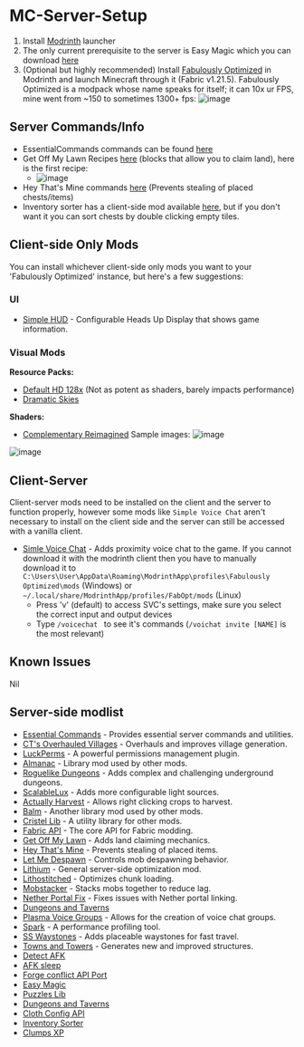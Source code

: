 # MC-Server-Setup
1. Install [Modrinth](https://modrinth.com/app) launcher
2. The only current prerequisite to the server is Easy Magic which you can download [here](https://modrinth.com/mod/easy-magic?version=1.21.5&loader=fabric)
3. (Optional but highly recommended) Install [Fabulously Optimized](https://modrinth.com/modpack/fabulously-optimized?version=1.21.5#download) in Modrinth and launch Minecraft through it (Fabric v1.21.5). Fabulously Optimized is a modpack whose name speaks for itself; it can 10x ur FPS, mine went from ~150 to sometimes 1300+ fps:
![image](https://github.com/user-attachments/assets/81eeada7-3107-443e-b296-6e36af6c2825)

## Server Commands/Info
- EssentialCommands commands can be found [here](https://github.com/John-Paul-R/Essential-Commands/wiki/List-of-Commands-&-Permissions)
- Get Off My Lawn Recipes [here](https://github.com/Patbox/get-off-my-lawn-reserved/blob/1.21.5/recipes.md) (blocks that allow you to claim land), here is the first recipe:
  - ![image](https://github.com/user-attachments/assets/4f889253-2d2d-4dce-9a5f-518e651bd588)
- Hey That's Mine commands [here](https://github.com/QuiltServerTools/HeyThatsMine?tab=readme-ov-file#using-htm) (Prevents stealing of placed chests/items)
- Inventory sorter has a client-side mod available [here](https://modrinth.com/mod/inventory-sorting), but if you don't want it you can sort chests by double clicking empty tiles.

## Client-side Only Mods
You can install whichever client-side only mods you want to your 'Fabulously Optimized' instance, but here's a few suggestions:
### UI
- [Simple HUD](https://modrinth.com/mod/simplehud) - Configurable Heads Up Display that shows game information.
### Visual Mods
**Resource Packs:**
- [Default HD 128x](https://modrinth.com/resourcepack/default-hd-128x/versions) (Not as potent as shaders, barely impacts performance)
- [Dramatic Skies](https://modrinth.com/resourcepack/dramatic-skys)

**Shaders:**
- [Complementary Reimagined](https://modrinth.com/shader/complementary-reimagined)
Sample images:
![image](https://github.com/user-attachments/assets/def189a6-9266-443c-bbff-40cb64df262c)

![image](https://github.com/user-attachments/assets/4c0afb55-40e1-4987-bc3c-048f948477f6)

## Client-Server
Client-server mods need to be installed on the client and the server to function properly, however some mods like `Simple Voice Chat` aren't necessary to install on the client side and the server can still be accessed with a vanilla client.
- [Simle Voice Chat](https://modrinth.com/plugin/simple-voice-chat) - Adds proximity voice chat to the game. If you cannot download it with the modrinth client then you have to manually download it to `C:\Users\User\AppData\Roaming\ModrinthApp\profiles\Fabulously Optimized\mods` (Windows) or `~/.local/share/ModrinthApp/profiles/FabOpt/mods` (Linux) 
  - Press 'v' (default) to access SVC's settings, make sure you select the correct input and output devices
  - Type `/voicechat ` to see it's commands (`/voichat invite [NAME]` is the most relevant) 

## Known Issues
Nil
## Server-side modlist

- [Essential Commands](https://github.com/John-Paul-R/Essential-Commands/) - Provides essential server commands and utilities.
- [CT's Overhauled Villages](https://modrinth.com/mod/ct-overhaul-village) - Overhauls and improves village generation.
- [LuckPerms](https://modrinth.com/plugin/luckperms) - A powerful permissions management plugin.
- [Almanac](https://modrinth.com/mod/almanac) - Library mod used by other mods.
- [Roguelike Dungeons](https://modrinth.com/mod/roguelikedungeons) - Adds complex and challenging underground dungeons.
- [ScalableLux](https://modrinth.com/mod/scalablelux) - Adds more configurable light sources.
- [Actually Harvest](https://modrinth.com/mod/actually-harvest) - Allows right clicking crops to harvest.
- [Balm](https://modrinth.com/mod/balm) - Another library mod used by other mods.
- [Cristel Lib](https://modrinth.com/mod/cristel-l55) - A utility library for other mods.
- [Fabric API](https://modrinth.com/mod/fabric-api) - The core API for Fabric modding.
- [Get Off My Lawn](https://modrinth.com/mod/goml-reserved) - Adds land claiming mechanics.
- [Hey That's Mine](https://modrinth.com/mod/htm) - Prevents stealing of placed items.
- [Let Me Despawn](https://modrinth.com/plugin/lmd) - Controls mob despawning behavior.
- [Lithium](https://modrinth.com/mod/lithium) - General server-side optimization mod.
- [Lithostitched](https://modrinth.com/mod/lithostitched) - Optimizes chunk loading.
- [Mobstacker](https://modrinth.com/mod/mobstacker) - Stacks mobs together to reduce lag.
- [Nether Portal Fix](https://modrinth.com/mod/netherportalfix) - Fixes issues with Nether portal linking.
- [Dungeons and Taverns](https://modrinth.com/datapack/dungeons-and-taverns)
- [Plasma Voice Groups](https://modrinth.com/plugin/pv-addon-groups) - Allows for the creation of voice chat groups.
- [Spark](https://modrinth.com/mod/spark) - A performance profiling tool.
- [SS Waystones](https://modrinth.com/mod/sswaystones) - Adds placeable waystones for fast travel.
- [Towns and Towers](https://modrinth.com/mod/towns-and-towers) - Generates new and improved structures.
- [Detect AFK](https://modrinth.com/datapack/detect-afk)
- [AFK sleep](https://modrinth.com/datapack/afk-sleep)
- [Forge conflict API Port](https://modrinth.com/mod/forge-config-api-port)
- [Easy Magic](https://modrinth.com/mod/easy-magic)
- [Puzzles Lib](https://modrinth.com/mod/puzzles-lib)
- [Dungeons and Taverns](https://modrinth.com/datapack/dungeons-and-taverns)
- [Cloth Config API](https://modrinth.com/mod/cloth-config)
- [Inventory Sorter](https://modrinth.com/mod/inventory-sorting)
- [Clumps XP](https://modrinth.com/mod/clumps)
